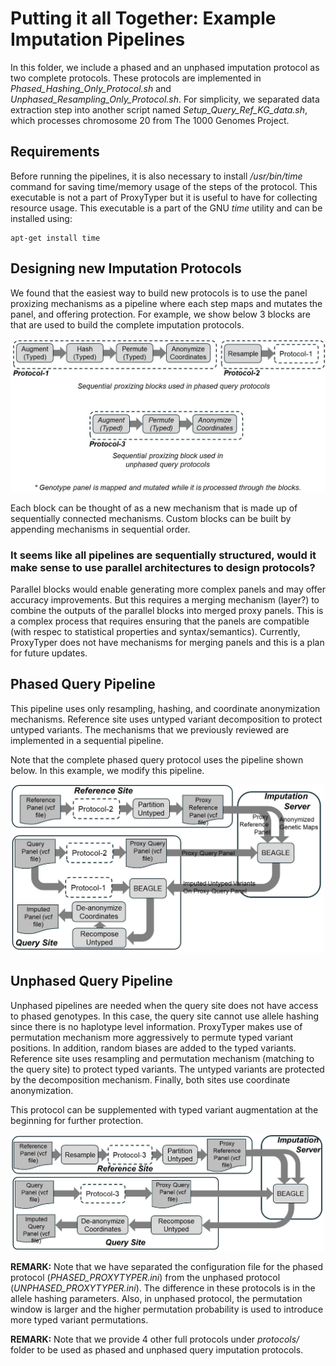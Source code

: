 # Putting it all Together: Example Imputation Pipelines

In this folder, we include a phased and an unphased imputation protocol as two complete protocols. These protocols are implemented in *Phased_Hashing_Only_Protocol.sh* and *Unphased_Resampling_Only_Protocol.sh*. For simplicity, we separated data extraction step into another script named *Setup_Query_Ref_KG_data.sh*, which processes chromosome 20 from The 1000 Genomes Project.

## Requirements
Before running the pipelines, it is also necessary to install */usr/bin/time* command for saving time/memory usage of the steps of the protocol. This executable is not a part of ProxyTyper but it is useful to have for collecting resource usage. This executable is a part of the GNU *time* utility and can be installed using:
```
apt-get install time
```

## Designing new Imputation Protocols
We found that the easiest way to build new protocols is to use the panel proxizing mechanisms as a pipeline where each step maps and mutates the panel, and offering protection. For example, we show below 3 blocks are that are used to build the complete imputation protocols. 
<p align="center"><img src="../../imgs/Fig5.jpg" alt="Image 1" width="750"></p>

Each block can be thought of as a new mechanism that is made up of sequentially connected mechanisms. Custom blocks can be built by appending mechanisms in sequential order. 

### It seems like all pipelines are sequentially structured, would it make sense to use parallel architectures to design protocols?
Parallel blocks would enable generating more complex panels and may offer accuracy improvements. But this requires a merging mechanism (layer?) to combine the outputs of the parallel blocks into merged proxy panels. This is a complex process that requires ensuring that the panels are compatible (with respec to statistical properties and syntax/semantics). Currently, ProxyTyper does not have mechanisms for merging panels and this is a plan for future updates. 

## Phased Query Pipeline
This pipeline uses only resampling, hashing, and coordinate anonymization mechanisms. Reference site uses untyped variant decomposition to protect untyped variants. The mechanisms that we previously reviewed are implemented in a sequential pipeline. 

Note that the complete phased query protocol uses the pipeline shown below. In this example, we modify this pipeline.
<p align="center"><img src="../../imgs/Fig6.jpg" alt="Image 1" width="500"></p>

## Unphased Query Pipeline
Unphased pipelines are needed when the query site does not have access to phased genotypes. In this case, the query site cannot use allele hashing since there is no haplotype level information. ProxyTyper makes use of permutation mechanism more aggressively to permute typed variant positions. In addition, random biases are added to the typed variants. Reference site uses resampling and permutation mechanism (matching to the query site) to protect typed variants. The untyped variants are protected by the decomposition mechanism. Finally, both sites use coordinate anonymization.

This protocol can be supplemented with typed variant augmentation at the beginning for further protection.  

<p align="center"><img src="../../imgs/Fig7.jpg" alt="Image 1" width="500"></p>

**REMARK:** Note that we have separated the configuration file for the phased protocol (*PHASED_PROXYTYPER.ini*) from the unphased protocol (*UNPHASED_PROXYTYPER.ini*). The difference in these protocols is in the allele hashing parameters. Also, in unphased protocol, the permutation window is larger and the higher permutation probability is used to introduce more typed variant permutations.

**REMARK:** Note that we provide 4 other full protocols under *protocols/* folder to be used as phased and unphased query imputation protocols.




